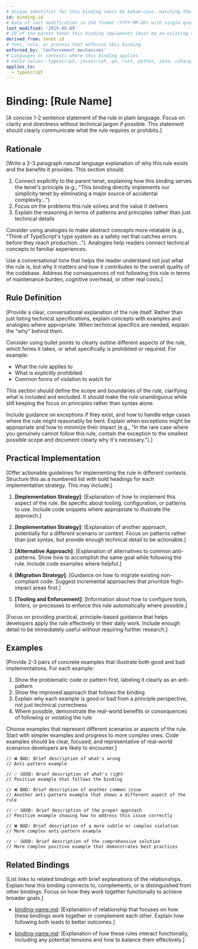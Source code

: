 ```yaml
---
# Unique identifier for this binding (must be kebab-case, matching the filename without .md)
id: binding-id
# Date of last modification in ISO format (YYYY-MM-DD) with single quotes
last_modified: '2025-05-09'
# ID of the parent tenet this binding implements (must be an existing tenet ID)
derived_from: tenet-id
# Tool, rule, or process that enforces this binding
enforced_by: '[enforcement mechanism]'
# Languages or contexts where this binding applies
# Valid values: typescript, javascript, go, rust, python, java, csharp, ruby, frontend, backend, mobile, desktop, cli, library, service, all
applies_to:
  - typescript
---
```


# Binding: \[Rule Name\]

\[A concise 1-2 sentence statement of the rule in plain language. Focus on clarity and
directness without technical jargon if possible. This statement should clearly
communicate what the rule requires or prohibits.\]

## Rationale

\[Write a 2-3 paragraph natural language explanation of why this rule exists and the
benefits it provides. This section should:

1. Connect explicitly to the parent tenet, explaining how this binding serves the
   tenet's principle (e.g., "This binding directly implements our simplicity tenet by
   eliminating a major source of accidental complexity...")
1. Focus on the problems this rule solves and the value it delivers
1. Explain the reasoning in terms of patterns and principles rather than just technical
   details

Consider using analogies to make abstract concepts more relatable (e.g., "Think of
TypeScript's type system as a safety net that catches errors before they reach
production..."). Analogies help readers connect technical concepts to familiar
experiences.

Use a conversational tone that helps the reader understand not just what the rule is,
but why it matters and how it contributes to the overall quality of the codebase.
Address the consequences of not following this rule in terms of maintenance burden,
cognitive overhead, or other real costs.\]

## Rule Definition

\[Provide a clear, conversational explanation of the rule itself. Rather than just
listing technical specifications, explain concepts with examples and analogies where
appropriate. When technical specifics are needed, explain the "why" behind them.

Consider using bullet points to clearly outline different aspects of the rule, which
forms it takes, or what specifically is prohibited or required. For example:

- What the rule applies to
- What is explicitly prohibited
- Common forms of violation to watch for

This section should define the scope and boundaries of the rule, clarifying what is
included and excluded. It should make the rule unambiguous while still keeping the focus
on principles rather than syntax alone.

Include guidance on exceptions if they exist, and how to handle edge cases where the
rule might reasonably be bent. Explain when exceptions might be appropriate and how to
minimize their impact (e.g., "In the rare case where you genuinely cannot follow this
rule, contain the exception to the smallest possible scope and document clearly why it's
necessary.").\]

## Practical Implementation

\[Offer actionable guidelines for implementing the rule in different contexts. Structure
this as a numbered list with bold headings for each implementation strategy. This may
include:\]

1. **\[Implementation Strategy\]**: \[Explanation of how to implement this aspect of the
   rule. Be specific about tooling, configuration, or patterns to use. Include code
   snippets where appropriate to illustrate the approach.\]

1. **\[Implementation Strategy\]**: \[Explanation of another approach, potentially for a
   different scenario or context. Focus on patterns rather than just syntax, but provide
   enough technical detail to be actionable.\]

1. **\[Alternative Approach\]**: \[Explanation of alternatives to common anti-patterns.
   Show how to accomplish the same goal while following the rule. Include code examples
   where helpful.\]

1. **\[Migration Strategy\]**: \[Guidance on how to migrate existing non-compliant code.
   Suggest incremental approaches that prioritize high-impact areas first.\]

1. **\[Tooling and Enforcement\]**: \[Information about how to configure tools, linters,
   or processes to enforce this rule automatically where possible.\]

\[Focus on providing practical, principle-based guidance that helps developers apply the
rule effectively in their daily work. Include enough detail to be immediately useful
without requiring further research.\]

## Examples

\[Provide 2-3 pairs of concrete examples that illustrate both good and bad
implementations. For each example:

1. Show the problematic code or pattern first, labeling it clearly as an anti-pattern
1. Show the improved approach that follows the binding
1. Explain why each example is good or bad from a principle perspective, not just
   technical correctness
1. Where possible, demonstrate the real-world benefits or consequences of following or
   violating the rule

Choose examples that represent different scenarios or aspects of the rule. Start with
simpler examples and progress to more complex ones. Code examples should be clear,
focused, and representative of real-world scenarios developers are likely to
encounter.\]

```language
// ❌ BAD: Brief description of what's wrong
// Anti-pattern example

// ✅ GOOD: Brief description of what's right
// Positive example that follows the binding
```

```language
// ❌ BAD: Brief description of another common issue
// Another anti-pattern example that shows a different aspect of the rule

// ✅ GOOD: Brief description of the proper approach
// Positive example showing how to address this issue correctly
```

```language
// ❌ BAD: Brief description of a more subtle or complex violation
// More complex anti-pattern example

// ✅ GOOD: Brief description of the comprehensive solution
// More complex positive example that demonstrates best practices
```

## Related Bindings

\[List links to related bindings with brief explanations of the relationships. Explain
how this binding connects to, complements, or is distinguished from other bindings.
Focus on how they work together functionally to achieve broader goals.\]

- [binding-name.md](binding-filename.md): \[Explanation of relationship that focuses on
  how these bindings work together or complement each other. Explain how following both
  leads to better outcomes.\]

- [binding-name.md](binding-filename.md): \[Explanation of how these rules interact
  functionally, including any potential tensions and how to balance them effectively.\]
